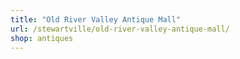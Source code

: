 ```yaml
---
title: "Old River Valley Antique Mall"
url: /stewartville/old-river-valley-antique-mall/
shop: antiques
---
```

